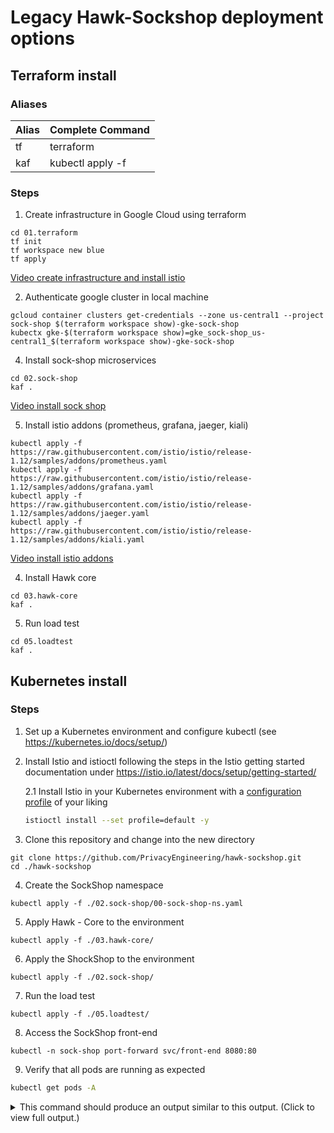 # Legacy Hawk-Sockshop deployment options

## Terraform install
### Aliases

| Alias | Complete Command  |
|-------|-------------------|
| tf    | terraform         |
| kaf   | kubectl apply -f |

### Steps

1. Create infrastructure in Google Cloud using terraform

```shell
cd 01.terraform
tf init
tf workspace new blue
tf apply
```

[Video create infrastructure and install istio](https://asciinema.org/a/MzscarSqYi1P3z3LNUV9vm0JR)

2. Authenticate google cluster in local machine

```shell
gcloud container clusters get-credentials --zone us-central1 --project sock-shop $(terraform workspace show)-gke-sock-shop
kubectx gke-$(terraform workspace show)=gke_sock-shop_us-central1_$(terraform workspace show)-gke-sock-shop
```

4. Install sock-shop microservices

```shell
cd 02.sock-shop
kaf .
```

[Video install sock shop](https://asciinema.org/a/uN3g87DLAzl1B9c2qr2zjMREk)

5. Install istio addons (prometheus, grafana, jaeger, kiali)

````shell
kubectl apply -f https://raw.githubusercontent.com/istio/istio/release-1.12/samples/addons/prometheus.yaml
kubectl apply -f https://raw.githubusercontent.com/istio/istio/release-1.12/samples/addons/grafana.yaml
kubectl apply -f https://raw.githubusercontent.com/istio/istio/release-1.12/samples/addons/jaeger.yaml
kubectl apply -f https://raw.githubusercontent.com/istio/istio/release-1.12/samples/addons/kiali.yaml
````

[Video install istio addons](https://asciinema.org/a/ABzY6L75Bvp5H0nvd9SwL7JfG)

4. Install Hawk core

```shell
cd 03.hawk-core
kaf .
```

5. Run load test

```shell
cd 05.loadtest
kaf .
```


## Kubernetes install
### Steps

1. Set up a Kubernetes environment and configure kubectl (see https://kubernetes.io/docs/setup/)

2. Install Istio and istioctl following the steps in the Istio getting started documentation under https://istio.io/latest/docs/setup/getting-started/

    2.1 Install Istio in your Kubernetes environment with a [configuration profile](https://istio.io/latest/docs/setup/additional-setup/config-profiles/) of your liking
    ```sh
    istioctl install --set profile=default -y
    ```

3. Clone this repository and change into the new directory
```shell
git clone https://github.com/PrivacyEngineering/hawk-sockshop.git
cd ./hawk-sockshop
```

4. Create the SockShop namespace
```shell
kubectl apply -f ./02.sock-shop/00-sock-shop-ns.yaml
```

5. Apply Hawk - Core to the environment
```shell
kubectl apply -f ./03.hawk-core/
```

6. Apply the ShockShop to the environment
```shell
kubectl apply -f ./02.sock-shop/
```

7. Run the load test
```shell
kubectl apply -f ./05.loadtest/
``` 

8. Access the SockShop front-end
```shell
kubectl -n sock-shop port-forward svc/front-end 8080:80
```

9. Verify that all pods are running as expected
```sh
kubectl get pods -A
```

<details>
<summary>This command should produce an output similar to this output. (Click to view full output.)</summary>

```sh
NAMESPACE      NAME                                       READY   STATUS 
hawk-ns        collector-cli-deployment-b499c4bd6-zrcbs   2/2     Running
hawk-ns        collector-db-v1-d869b4bb4-rgsk8            2/2     Running
hawk-ns        collector-go-deployment-6989dbb8b-rshlx    2/2     Running
hawk-ns        collector-v1-7d45888f65-9c72b              2/2     Running
hawk-ns        grafana-deployment-5954d7b4d7-rjqqt        1/1     Running
hawk-ns        rabbitmq-deployment-5df9bcd5b9-bbrbs       2/2     Running
istio-system   istio-ingressgateway-79cc8bf885-xm4kz      1/1     Running
istio-system   istiod-777dc7ffbc-s4brz                    1/1     Running
kube-system    coredns-787d4945fb-jw5df                   1/1     Running
kube-system    etcd-minikube                              1/1     Running
kube-system    kube-apiserver-minikube                    1/1     Running
kube-system    kube-controller-manager-minikube           1/1     Running
kube-system    kube-proxy-mfj8c                           1/1     Running
kube-system    kube-scheduler-minikube                    1/1     Running
kube-system    storage-provisioner                        1/1     Running
loadtest       load-test-v1-78cdbc5956-bwph7              2/2     Running
loadtest       load-test-v1-78cdbc5956-ldfq4              2/2     Running
sock-shop      carts-db-v1-66f65f754d-pqhrq               2/2     Running
sock-shop      carts-v1-7c75f458ff-4mfck                  2/2     Running
sock-shop      catalogue-db-v1-6559f59f5b-j6lpp           2/2     Running
sock-shop      catalogue-v1-5dffc66796-z4kgs              2/2     Running
sock-shop      front-end-v1-5f7df97cbd-t24n5              2/2     Running
sock-shop      orders-db-v1-7795cc68bb-smn75              2/2     Running
sock-shop      orders-v1-75cdd99c49-25pnk                 2/2     Running
sock-shop      payment-v1-8694bd9444-t7vbg                2/2     Running
sock-shop      queue-master-v1-5864c5b6f5-xh6zm           2/2     Running
sock-shop      rabbitmq-v1-7dd9b9f8bc-6c5z8               3/3     Running
sock-shop      session-db-v1-75fbf4d78b-l8djx             2/2     Running
sock-shop      shipping-v1-567486c748-6sgzf               2/2     Running
sock-shop      user-db-v1-584cbb8778-wqbh2                2/2     Running
sock-shop      user-v1-77fd8bccd9-tgpb8                   2/2     Running
```

</details>
